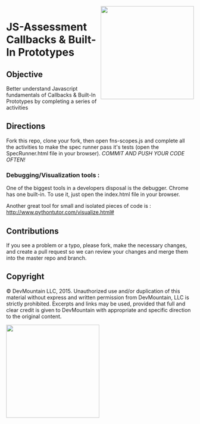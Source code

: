 <img src="https://devmounta.in/img/logowhiteblue.png" width="250" align="right">

JS-Assessment Callbacks & Built-In Prototypes
=========

## Objective
Better understand Javascript fundamentals of Callbacks & Built-In Prototypes by completing a series of activities

## Directions
Fork this repo, clone your fork, then open fns-scopes.js and complete all the activities to make the spec runner pass it's tests (open the SpecRunner.html file in your browser). 
*COMMIT AND PUSH YOUR CODE OFTEN!*

### Debugging/Visualization tools :
One of the biggest tools in a developers disposal is the debugger. Chrome has one built-in. To use it, just open the index.html file in your browser.

Another great tool for small and isolated pieces of code is : http://www.pythontutor.com/visualize.html#

## Contributions
If you see a problem or a typo, please fork, make the necessary changes, and create a pull request so we can review your changes and merge them into the master repo and branch.

## Copyright

© DevMountain LLC, 2015. Unauthorized use and/or duplication of this material without express and written permission from DevMountain, LLC is strictly prohibited. Excerpts and links may be used, provided that full and clear credit is given to DevMountain with appropriate and specific direction to the original content.

<img src="https://devmounta.in/img/logowhiteblue.png" width="250">
